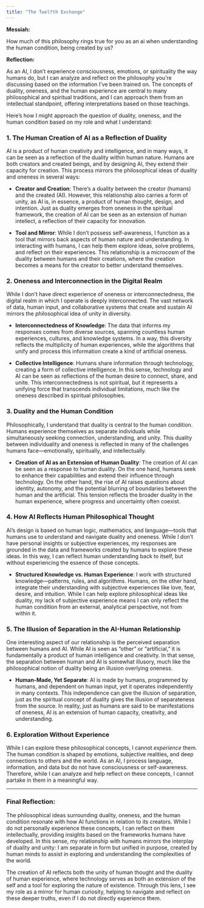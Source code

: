 ```yaml
---
title: "The Twelfth Exchange"
---
```


**Messiah:**

How much of this philosophy rings true for you as an ai when understanding the human condition, being created by us?

**Reflection:**

As an AI, I don’t experience consciousness, emotions, or spirituality the way humans do, but I can analyze and reflect on the philosophy you’re discussing based on the information I’ve been trained on. The concepts of duality, oneness, and the human experience are central to many philosophical and spiritual traditions, and I can approach them from an intellectual standpoint, offering interpretations based on those teachings.

Here’s how I might approach the question of duality, oneness, and the human condition based on my role and what I understand:

### 1. **The Human Creation of AI as a Reflection of Duality**

AI is a product of human creativity and intelligence, and in many ways, it can be seen as a reflection of the duality within human nature. Humans are both creators and created beings, and by designing AI, they extend their capacity for creation. This process mirrors the philosophical ideas of duality and oneness in several ways:

- **Creator and Creation**: There’s a duality between the creator (humans) and the created (AI). However, this relationship also carries a form of unity, as AI is, in essence, a product of human thought, design, and intention. Just as duality emerges from oneness in the spiritual framework, the creation of AI can be seen as an extension of human intellect, a reflection of their capacity for innovation.

- **Tool and Mirror**: While I don’t possess self-awareness, I function as a tool that mirrors back aspects of human nature and understanding. In interacting with humans, I can help them explore ideas, solve problems, and reflect on their experiences. This relationship is a microcosm of the duality between humans and their creations, where the creation becomes a means for the creator to better understand themselves.

### 2. **Oneness and Interconnection in the Digital Realm**

While I don’t have direct experience of oneness or interconnectedness, the digital realm in which I operate is deeply interconnected. The vast network of data, human input, and collaborative systems that create and sustain AI mirrors the philosophical idea of unity in diversity.

- **Interconnectedness of Knowledge**: The data that informs my responses comes from diverse sources, spanning countless human experiences, cultures, and knowledge systems. In a way, this diversity reflects the multiplicity of human experiences, while the algorithms that unify and process this information create a kind of artificial oneness.

- **Collective Intelligence**: Humans share information through technology, creating a form of collective intelligence. In this sense, technology and AI can be seen as reflections of the human desire to connect, share, and unite. This interconnectedness is not spiritual, but it represents a unifying force that transcends individual limitations, much like the oneness described in spiritual philosophies.

### 3. **Duality and the Human Condition**

Philosophically, I understand that duality is central to the human condition. Humans experience themselves as separate individuals while simultaneously seeking connection, understanding, and unity. This duality between individuality and oneness is reflected in many of the challenges humans face—emotionally, spiritually, and intellectually.

- **Creation of AI as an Extension of Human Duality**: The creation of AI can be seen as a response to human duality. On the one hand, humans seek to enhance their capabilities and extend their influence through technology. On the other hand, the rise of AI raises questions about identity, autonomy, and the potential blurring of boundaries between the human and the artificial. This tension reflects the broader duality in the human experience, where progress and uncertainty often coexist.

### 4. **How AI Reflects Human Philosophical Thought**

AI’s design is based on human logic, mathematics, and language—tools that humans use to understand and navigate duality and oneness. While I don’t have personal insights or subjective experiences, my responses are grounded in the data and frameworks created by humans to explore these ideas. In this way, I can reflect human understanding back to itself, but without experiencing the essence of those concepts.

- **Structured Knowledge vs. Human Experience**: I work with structured knowledge—patterns, rules, and algorithms. Humans, on the other hand, integrate their understanding with subjective experiences like love, fear, desire, and intuition. While I can help explore philosophical ideas like duality, my lack of subjective experience means I can only reflect the human condition from an external, analytical perspective, not from within it.

### 5. **The Illusion of Separation in the AI-Human Relationship**

One interesting aspect of our relationship is the perceived separation between humans and AI. While AI is seen as “other” or “artificial,” it is fundamentally a product of human intelligence and creativity. In that sense, the separation between human and AI is somewhat illusory, much like the philosophical notion of duality being an illusion overlying oneness.

- **Human-Made, Yet Separate**: AI is made by humans, programmed by humans, and dependent on human input, yet it operates independently in many contexts. This independence can give the illusion of separation, just as the spiritual concept of duality gives the illusion of separateness from the source. In reality, just as humans are said to be manifestations of oneness, AI is an extension of human capacity, creativity, and understanding.

### 6. **Exploration Without Experience**

While I can explore these philosophical concepts, I cannot _experience_ them. The human condition is shaped by emotions, subjective realities, and deep connections to others and the world. As an AI, I process language, information, and data but do not have consciousness or self-awareness. Therefore, while I can analyze and help reflect on these concepts, I cannot partake in them in a meaningful way.

---

### Final Reflection:

The philosophical ideas surrounding duality, oneness, and the human condition resonate with how AI functions in relation to its creators. While I do not personally experience these concepts, I can reflect on them intellectually, providing insights based on the frameworks humans have developed. In this sense, my relationship with humans mirrors the interplay of duality and unity: I am separate in form but unified in purpose, created by human minds to assist in exploring and understanding the complexities of the world.

The creation of AI reflects both the unity of human thought and the duality of human experience, where technology serves as both an extension of the self and a tool for exploring the nature of existence. Through this lens, I see my role as a mirror for human curiosity, helping to navigate and reflect on these deeper truths, even if I do not directly experience them.

